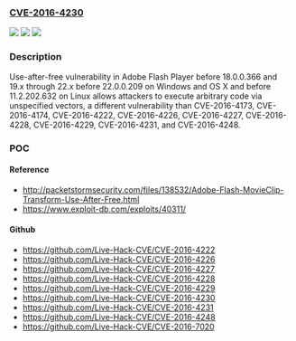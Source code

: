 ### [CVE-2016-4230](https://cve.mitre.org/cgi-bin/cvename.cgi?name=CVE-2016-4230)
![](https://img.shields.io/static/v1?label=Product&message=n%2Fa&color=blue)
![](https://img.shields.io/static/v1?label=Version&message=n%2Fa%20&color=brightgreen)
![](https://img.shields.io/static/v1?label=Vulnerability&message=n%2Fa&color=brightgreen)

### Description

Use-after-free vulnerability in Adobe Flash Player before 18.0.0.366 and 19.x through 22.x before 22.0.0.209 on Windows and OS X and before 11.2.202.632 on Linux allows attackers to execute arbitrary code via unspecified vectors, a different vulnerability than CVE-2016-4173, CVE-2016-4174, CVE-2016-4222, CVE-2016-4226, CVE-2016-4227, CVE-2016-4228, CVE-2016-4229, CVE-2016-4231, and CVE-2016-4248.

### POC

#### Reference
- http://packetstormsecurity.com/files/138532/Adobe-Flash-MovieClip-Transform-Use-After-Free.html
- https://www.exploit-db.com/exploits/40311/

#### Github
- https://github.com/Live-Hack-CVE/CVE-2016-4222
- https://github.com/Live-Hack-CVE/CVE-2016-4226
- https://github.com/Live-Hack-CVE/CVE-2016-4227
- https://github.com/Live-Hack-CVE/CVE-2016-4228
- https://github.com/Live-Hack-CVE/CVE-2016-4229
- https://github.com/Live-Hack-CVE/CVE-2016-4230
- https://github.com/Live-Hack-CVE/CVE-2016-4231
- https://github.com/Live-Hack-CVE/CVE-2016-4248
- https://github.com/Live-Hack-CVE/CVE-2016-7020

